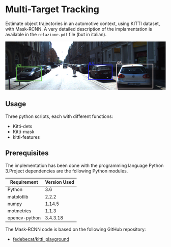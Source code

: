 # Multi-Target Tracking

Estimate object trajectories in an automotive context, using KITTI dataset, with Mask-RCNN.
A very detailed description of the implamentation is available in the `relazione.pdf` file (but in italian).

![TestImage1](./images/image1.png)
## Usage
Three python scripts, each with different functions:
 * Kitti-dets
 * Kitti-mask
 * kitti-features


## Prerequisites
The implementation has been done with the programming language Python 3.Project dependencies are the following Python modules. 

Requirement | Version Used
------------| ------------
Python | 3.6
matplotlib | 2.2.2  
numpy |  1.14.5 
motmetrics | 1.1.3
opencv-python | 3.4.3.18 

The Mask-RCNN code is based on the following GitHub repository:

- [fedebecat/kitti_playground](https://github.com/fedebecat/kitti_playground)
